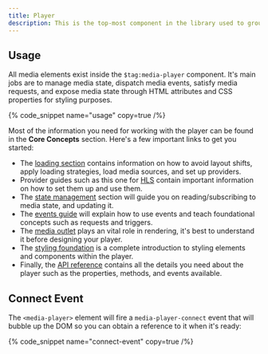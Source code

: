 ```yaml
---
title: Player
description: This is the top-most component in the library used to group media elements and control the flow of media state.
---
```


## Usage

All media elements exist inside the `$tag:media-player` component. It's main jobs are to manage
media state, dispatch media events, satisfy media requests, and expose media state through HTML
attributes and CSS properties for styling purposes.

{% code_snippet name="usage" copy=true  /%}

Most of the information you need for working with the player can be found in the **Core Concepts**
section. Here's a few important links to get you started:

- The [loading section](/docs/react/player/core-concepts/loading) contains information on how to
  avoid layout shifts, apply loading strategies, load media sources, and set up providers.
- Provider guides such as this one for [HLS](/docs/react/player/providers/hls) contain important
  information on how to set them up and use them.
- The [state management](/docs/react/player/core-concepts/state-management) section will guide you on
  reading/subscribing to media state, and updating it.
- The [events guide](/docs/react/player/core-concepts/events) will explain how to use events and
  teach foundational concepts such as requests and triggers.
- The [media outlet](/docs/player/components/layout/outlet) plays an vital role in rendering,
  it's best to understand it before designing your player.
- The [styling foundation](/docs/react/player/styling/foundation) is a complete introduction to
  styling elements and components within the player.
- Finally, the [API reference](/docs/react/player/components/media/player/api) contains
  all the details you need about the player such as the properties, methods, and events available.

## Connect Event

The `<media-player>` element will fire a `media-player-connect` event that will bubble up the
DOM so you can obtain a reference to it when it's ready:

{% code_snippet name="connect-event" copy=true  /%}
